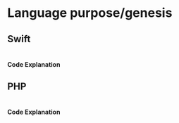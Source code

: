 # Language purpose/genesis

## Swift
```swift
```
#### Code Explanation
## PHP
```php
```
#### Code Explanation